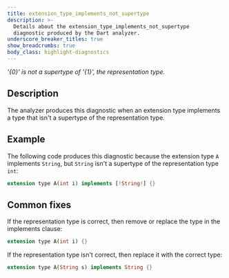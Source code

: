 ```yaml
---
title: extension_type_implements_not_supertype
description: >-
  Details about the extension_type_implements_not_supertype
  diagnostic produced by the Dart analyzer.
underscore_breaker_titles: true
show_breadcrumbs: true
body_class: highlight-diagnostics
---
```


_'{0}' is not a supertype of '{1}', the representation type._

## Description

The analyzer produces this diagnostic when an extension type implements a
type that isn't a supertype of the representation type.

## Example

The following code produces this diagnostic because the extension type `A`
implements `String`, but `String` isn't a supertype of the representation
type `int`:

```dart
extension type A(int i) implements [!String!] {}
```

## Common fixes

If the representation type is correct, then remove or replace the type in
the implements clause:

```dart
extension type A(int i) {}
```

If the representation type isn't correct, then replace it with the correct
type:

```dart
extension type A(String s) implements String {}
```
